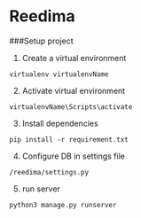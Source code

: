 # Reedima

###Setup project

1. Create a virtual environment
```batch
virtualenv virtualenvName
```

2. Activate virtual environment
```batch
virtualenvName\Scripts\activate
```

3. Install dependencies
```batch
pip install -r requirement.txt
```

4. Configure DB in settings file

``` /reedima/settings.py ```

5. run server
```batch
python3 manage.py runserver
